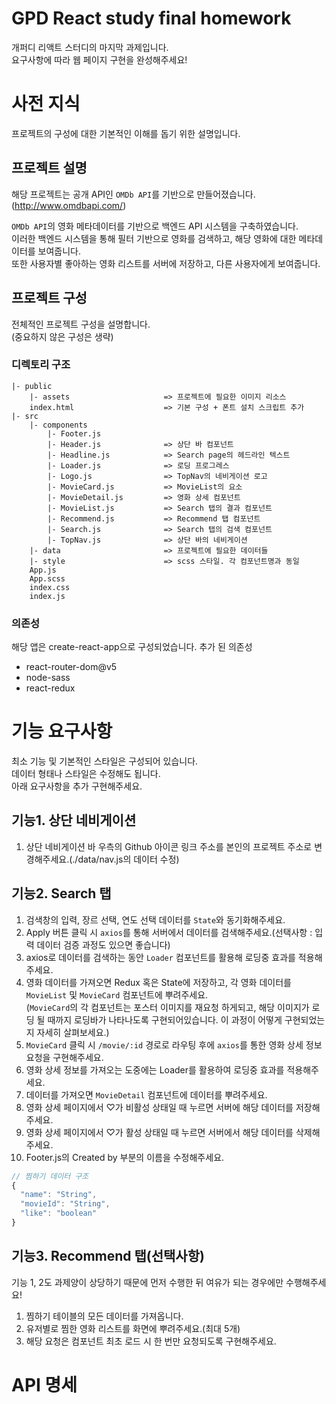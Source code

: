 # GPD React study final homework
개퍼디 리액트 스터디의 마지막 과제입니다.   
요구사항에 따라 웹 페이지 구현을 완성해주세요!

# 사전 지식
프로젝트의 구성에 대한 기본적인 이해를 돕기 위한 설명입니다.   

## 프로젝트 설명
해당 프로젝트는 공개 API인 `OMDb API`를 기반으로 만들어졌습니다.   
(http://www.omdbapi.com/)

`OMDb API`의 영화 메타데이터를 기반으로 백엔드 API 시스템을 구축하였습니다.   
이러한 백엔드 시스템을 통해 필터 기반으로 영화를 검색하고, 해당 영화에 대한 메타데이터를 보여줍니다.   
또한 사용자별 좋아하는 영화 리스트를 서버에 저장하고, 다른 사용자에게 보여줍니다.

## 프로젝트 구성
전체적인 프로젝트 구성을 설명합니다.   
(중요하지 않은 구성은 생략)

### 디렉토리 구조
```
|- public   
    |- assets                     => 프로젝트에 필요한 이미지 리소스   
    index.html                    => 기본 구성 + 폰트 설치 스크립트 추가   
|- src   
    |- components   
        |- Footer.js   
        |- Header.js              => 상단 바 컴포넌트   
        |- Headline.js            => Search page의 헤드라인 텍스트   
        |- Loader.js              => 로딩 프로그레스   
        |- Logo.js                => TopNav의 네비게이션 로고   
        |- MovieCard.js           => MovieList의 요소   
        |- MovieDetail.js         => 영화 상세 컴포넌트   
        |- MovieList.js           => Search 탭의 결과 컴포넌트   
        |- Recommend.js           => Recommend 탭 컴포넌트
        |- Search.js              => Search 탭의 검색 컴포넌트   
        |- TopNav.js              => 상단 바의 네비게이션   
    |- data                       => 프로젝트에 필요한 데이터들   
    |- style                      => scss 스타일. 각 컴포넌트명과 동일   
    App.js   
    App.scss   
    index.css   
    index.js   
```

### 의존성
해당 앱은 create-react-app으로 구성되었습니다.
추가 된 의존성
- react-router-dom@v5
- node-sass
- react-redux

# 기능 요구사항
최소 기능 및 기본적인 스타일은 구성되어 있습니다.    
데이터 형태나 스타일은 수정해도 됩니다.    
아래 요구사항을 추가 구현해주세요.

## 기능1. 상단 네비게이션
1. 상단 네비게이션 바 우측의 Github 아이콘 링크 주소를 본인의 프로젝트 주소로 변경해주세요.(./data/nav.js의 데이터 수정)

## 기능2. Search 탭
1. 검색창의 입력, 장르 선택, 연도 선택 데이터를 `State`와 동기화해주세요.
2. Apply 버튼 클릭 시 `axios`를 통해 서버에서 데이터를 검색해주세요.(선택사항 : 입력 데이터 검증 과정도 있으면 좋습니다)
3. axios로 데이터를 검색하는 동안 `Loader` 컴포넌트를 활용해 로딩중 효과를 적용해주세요.
4. 영화 데이터를 가져오면 Redux 혹은 State에 저장하고, 각 영화 데이터를 `MovieList` 및 `MovieCard` 컴포넌트에 뿌려주세요.    
    (`MovieCard`의 각 컴포넌트는 포스터 이미지를 재요청 하게되고, 해당 이미지가 로딩 될 때까지 로딩바가 나타나도록 구현되어있습니다. 이 과정이 어떻게 구현되었는지 자세히 살펴보세요.)
5. `MovieCard` 클릭 시 `/movie/:id` 경로로 라우팅 후에 `axios`를 통한 영화 상세 정보 요청을 구현해주세요.
6. 영화 상세 정보를 가져오는 도중에는 Loader를 활용하여 로딩중 효과를 적용해주세요.
7. 데이터를 가져오면 `MovieDetail` 컴포넌트에 데이터를 뿌려주세요.
8. 영화 상세 페이지에서 ♡가 비활성 상태일 때 누르면 서버에 해당 데이터를 저장해주세요.
9. 영화 상세 페이지에서 ♡가 활성 상태일 때 누르면 서버에서 해당 데이터를 삭제해주세요.
10. Footer.js의 Created by 부분의 이름을 수정해주세요.

```javascript
// 찜하기 데이터 구조
{
  "name": "String",
  "movieId": "String",
  "like": "boolean"
}
```

## 기능3. Recommend 탭(선택사항)
기능 1, 2도 과제양이 상당하기 때문에 먼저 수행한 뒤 여유가 되는 경우에만 수행해주세요!   

1. 찜하기 테이블의 모든 데이터를 가져옵니다.
2. 유저별로 찜한 영화 리스트를 화면에 뿌려주세요.(최대 5개)
3. 해당 요청은 컴포넌트 최초 로드 시 한 번만 요청되도록 구현해주세요.

# API 명세

